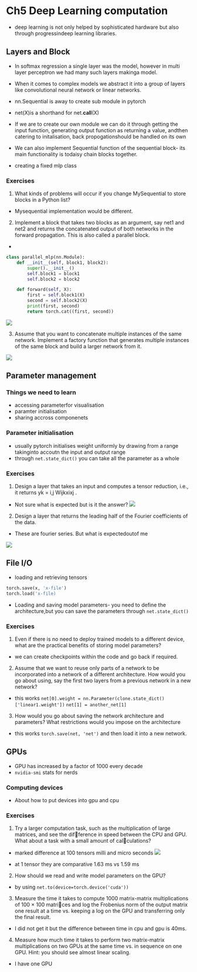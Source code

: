 # Ch5 Deep Learning computation

- deep learning is not only helped by sophisticated hardware but also through progressindeep learning libraries.

## Layers and Block

- In softmax regression a single layer was the model, however in multi layer perceptron we had many such layers makinga model.
- When it comes to complex models we abstract it into a group of layers like convolutional neural network or linear networks.

- nn.Sequential is away to create sub module in pytorch
- net(X)is a shorthand for net.__call__(X)

- If we are to create our own module we can do it through getting the input function, generating output function as returning a value, andthen catering to initalisation, back propogationshould be handled on its own

- We can also implement Sequential function of the sequential block- its main functionality is todaisy chain blocks together.

- creating a fixed mlp class

### Exercises
1. What kinds of problems will occur if you change MySequential to store blocks in a Python
list?

* Mysequential implementation would be different.

2. Implement a block that takes two blocks as an argument, say net1 and net2 and returns
the concatenated output of both networks in the forward propagation. This is also called a
parallel block.

* 
```python
class parallel_mlp(nn.Module):
    def __init__(self, block1, block2):
        super().__init__()
        self.block1 = block1
        self.block2 = block2

    def forward(self, X):
        first = self.block1(X)
        second = self.block2(X)
        print(first, second)
        return torch.cat((first, second))
```
![](ex51_parallel.png)

3. Assume that you want to concatenate multiple instances of the same network. Implement
a factory function that generates multiple instances of the same block and build a larger
network from it.

![](ex51_hydra.png)

## Parameter management

### Things we need to learn
- accessing parameterfor visualisation
- paramter initialisation
- sharing accross componenets

### Parameter initialisation
- usually pytorch initialises weight uniformly by drawing from a range takinginto accoutn the input and output range
- through `net.state_dict()` you can take all the parameter as a whole

### Exercises
1. Design a layer that takes an input and computes a tensor reduction, i.e., it returns yk = i,j Wijkxixj .

* Not sure what is expected but is it the answer?
![](ex52_1.png)

2. Design a layer that returns the leading half of the Fourier coefficients of the data.

* These are fourier series. But what is expectedoutof me 

![](ex52_fourier.png)


## File I/O

- loading and retrieving tensors
```python
torch.save(x, 'x-file')
torch.load('x-file)
```
- Loading and saving model parameters- you need to define the architecture,but you can save the parameters through `net.state_dict()`

### Exercises

1. Even if there is no need to deploy trained models to a different device, what are the practical
benefits of storing model parameters?

* we can create checkpoints within the code and go back if required.

2. Assume that we want to reuse only parts of a network to be incorporated into a network
of a different architecture. How would you go about using, say the first two layers from a
previous network in a new network?

* this works `net[0].weight = nn.Parameter(clone.state_dict()['linear1.weight'])` 
  `net[1] = another_net[1]`

3. How would you go about saving the network architecture and parameters? What restrictions
would you impose on the architecture

* this works `torch.save(net, 'net')` and then load it into a new network.

## GPUs

- GPU has increased by a factor of 1000 every decade
- `nvidia-smi` stats for nerds

### Computing devices

- About how to put devices into gpu and cpu


### Exercises
1. Try a larger computation task, such as the multiplication of large matrices, and see the difference in speed between the CPU and GPU. What about a task with a small amount of calculations?

* marked difference at 100 tensors milli and micro seconds
![](ex54_difference_bw_cpu_gpu.png)

* at 1 tensor they are comparative 1.63 ms vs 1.59 ms

2. How should we read and write model parameters on the GPU?

* by using `net.to(device=torch.device('cuda'))`

3. Measure the time it takes to compute 1000 matrix-matrix multiplications of 100 × 100 matrices and log the Frobenius norm of the output matrix one result at a time vs. keeping a log on
the GPU and transferring only the final result.

* I did not get it but the difference between time in cpu and gpu is 40ms.

4. Measure how much time it takes to perform two matrix-matrix multiplications on two GPUs
at the same time vs. in sequence on one GPU. Hint: you should see almost linear scaling.

* I have one GPU




